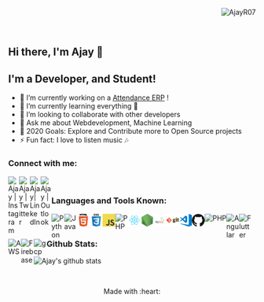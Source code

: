 

<p align="right"> <img src="https://komarev.com/ghpvc/?username=AjayR07" alt="AjayR07"/> </p>
<br>

## Hi there, I'm Ajay 👋


## I'm a Developer, and Student!

- 🔭 I’m currently working on a [Attendance ERP](https://attendance.kecstudent.tech/) !
- 🌱 I’m currently learning everything 🤣
- 👯 I’m looking to collaborate with other developers
- 💬 Ask me about Webdevelopment, Machine Learning
- 🥅 2020 Goals: Explore and Contribute more to Open Source projects
- ⚡ Fun fact: I love to listen music :notes:


### Connect with me:


[<img align="left" alt="Ajay | Instagram" width="22px" src="https://img.icons8.com/color/48/000000/instagram-new.png"/>](https://instagram.com/ajay_thiyo)
[<img align="left" alt="Ajay | Twitter" width="22px" src="https://img.icons8.com/fluent/48/000000/telegram-app.png"/>](https://t.me/ajaykrish07)
[<img align="left" alt="Ajay| LinkedIn" width="22px" src="https://img.icons8.com/color/48/000000/linkedin.png"/>](https://www.linkedin.com/in/AjayR07)
[<img align="left" alt="Ajay | Outlook" width="22px" src="https://img.icons8.com/fluent/48/000000/microsoft-outlook-2019.png"/>](mailto:ajayofficial@outlook.in)

<br />

### Languages and Tools Known:

<img align="left" alt="Python" width="26px" src="https://img.icons8.com/color/48/000000/python.png"/>
<img align="left" alt="Java" width="26px" src="https://img.icons8.com/color/48/000000/java-coffee-cup-logo.png"/>
<img align="left" alt="HTML5" width="26px" src="https://raw.githubusercontent.com/github/explore/80688e429a7d4ef2fca1e82350fe8e3517d3494d/topics/html/html.png" />
<img align="left" alt="CSS3" width="26px" src="https://raw.githubusercontent.com/github/explore/80688e429a7d4ef2fca1e82350fe8e3517d3494d/topics/css/css.png" />
<img align="left" alt="JavaScript" width="26px" src="https://raw.githubusercontent.com/github/explore/80688e429a7d4ef2fca1e82350fe8e3517d3494d/topics/javascript/javascript.png" />
 <img align="left" alt="PHP"  src="https://devicons.github.io/devicon/devicon.git/icons/php/php-original.svg" alt="php" width="26" />
<img align="left" alt="React" width="26px" src="https://raw.githubusercontent.com/github/explore/80688e429a7d4ef2fca1e82350fe8e3517d3494d/topics/react/react.png" />
<img align="left" alt="Node.js" width="26px" src="https://raw.githubusercontent.com/github/explore/80688e429a7d4ef2fca1e82350fe8e3517d3494d/topics/nodejs/nodejs.png" />

<img align="left" alt="MySQL" width="26px" src="https://raw.githubusercontent.com/github/explore/80688e429a7d4ef2fca1e82350fe8e3517d3494d/topics/mysql/mysql.png" />
<img align="left" alt="Git" width="26px" src="https://raw.githubusercontent.com/github/explore/80688e429a7d4ef2fca1e82350fe8e3517d3494d/topics/git/git.png" />
<img align="left" alt="Visual Studio Code" width="26px" src="https://raw.githubusercontent.com/github/explore/80688e429a7d4ef2fca1e82350fe8e3517d3494d/topics/visual-studio-code/visual-studio-code.png" />
<img align="left" alt="GitHub" width="26px" src="https://raw.githubusercontent.com/github/explore/78df643247d429f6cc873026c0622819ad797942/topics/github/github.png" />
<img align="left" alt="PHP" src="https://img.icons8.com/officel/30/000000/php-logo.png"/>
<img align="left" alt="Angular" width="26px" src="https://img.icons8.com/color/48/000000/angularjs.png"/>
<img align="left" alt="Flutter" width="26px" src="https://img.icons8.com/color/48/000000/flutter.png"/>
<img align="left" alt="AWS" width="26px" src="https://img.icons8.com/color/48/000000/amazon-web-services.png"/>
<img align="left" alt="Firebase" width="26px" src="https://img.icons8.com/color/48/000000/firebase.png"/>
<img align="left" src="https://www.vectorlogo.zone/logos/google_cloud/google_cloud-icon.svg" alt="gcp" width="26"/> 


<br />

### Github Stats:


 ![Ajay's github stats](https://github-readme-stats.vercel.app/api?username=AjayR07&show_icons=true&theme=radical&count_private=true)

<br />
<p align="center">
 Made with :heart:
</p>

